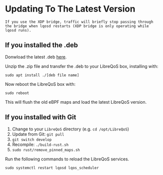 # Updating To The Latest Version

```{warning}
If you use the XDP bridge, traffic will briefly stop passing through the bridge when lqosd restarts (XDP bridge is only operating while lqosd runs).
```

## If you installed the .deb

Donwload the latest .deb [here](quickstart.md).

Unzip the .zip file and transfer the .deb to your LibreQoS box, installing with:
```
sudo apt install ./[deb file name]
```

Now reboot the LibreQoS box with:
```
sudo reboot
```
This will flush the old eBPF maps and load the latest LibreQoS version.

## If you installed with Git

1. Change to your `LibreQoS` directory (e.g. `cd /opt/LibreQoS`)
2. Update from Git: `git pull`
3. ```git switch develop```
5. Recompile: `./build-rust.sh`
6. `sudo rust/remove_pinned_maps.sh`

Run the following commands to reload the LibreQoS services.

```shell
sudo systemctl restart lqosd lqos_scheduler
```
